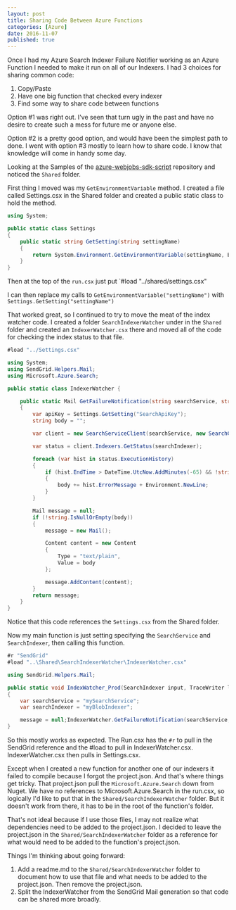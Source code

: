 ```yaml
---
layout: post
title: Sharing Code Between Azure Functions
categories: [Azure]
date: 2016-11-07
published: true
---
```


Once I had my Azure Search Indexer Failure Notifier working as an Azure Function I needed to make it run on all of our Indexers. I had 3 choices for sharing common code:

1. Copy/Paste
2. Have one big function that checked every indexer
3. Find some way to share code between functions

<!--more-->

Option #1 was right out. I've seen that turn ugly in the past and have no desire to create such a mess for future me or anyone else.

Option #2 is a pretty good option, and would have been the simplest path to done. I went with option #3 mostly to learn how to share code. I know that knowledge will come in handy some day.

Looking at the Samples of the [azure-webjobs-sdk-script](https://github.com/Azure/azure-webjobs-sdk-script) repository and noticed the `Shared` folder.

First thing I moved was my `GetEnvironmentVariable` method. I created a file called Settings.csx in the Shared folder and created a public static class to hold the method.

~~~ csharp
using System;

public static class Settings 
{
	public static string GetSetting(string settingName)
	{
        return System.Environment.GetEnvironmentVariable(settingName, EnvironmentVariableTarget.Process);
	}
}
~~~

Then at the top of the `run.csx` just put `#load "../shared/settings.csx"

I can then replace my calls to `GetEnvironmentVariable("settingName")` with `Settings.GetSetting("settingName")`

That worked great, so I continued to try to move the meat of the index watcher code. I created a folder `SearchIndexerWatcher` under in the `Shared` folder and created an `IndexerWatcher.csx` there and moved all of the code for checking the index status to that file.

~~~ csharp
#load "../Settings.csx"

using System;
using SendGrid.Helpers.Mail;
using Microsoft.Azure.Search;

public static class IndexerWatcher {

    public static Mail GetFailureNotification(string searchService, string searchIndexer, TraceWriter log)
    {
        var apiKey = Settings.GetSetting("SearchApiKey");
        string body = "";

        var client = new SearchServiceClient(searchService, new SearchCredentials(apiKey));

        var status = client.Indexers.GetStatus(searchIndexer);

        foreach (var hist in status.ExecutionHistory)
        {
            if (hist.EndTime > DateTime.UtcNow.AddMinutes(-65) && !string.IsNullOrWhiteSpace(hist.ErrorMessage))
            {
                body += hist.ErrorMessage + Environment.NewLine;
            }
        }

        Mail message = null;
        if (!string.IsNullOrEmpty(body))
        {
            message = new Mail();

            Content content = new Content
            {
                Type = "text/plain",
                Value = body
            };

            message.AddContent(content);
        }
        return message;
    }
}
~~~  

Notice that this code references the `Settings.csx` from the Shared folder.

Now my main function is just setting specifying the `SearchService` and `SearchIndexer`, then calling this function.

~~~ csharp
#r "SendGrid"
#load "..\Shared\SearchIndexerWatcher\IndexerWatcher.csx"

using SendGrid.Helpers.Mail; 

public static void IndexWatcher_Prod(SearchIndexer input, TraceWriter log, out Mail message)
{
    var searchService = "mySearchService";
    var searchIndexer = "myBlobIndexer";

    message = null;IndexerWatcher.GetFailureNotification(searchService, searchIndexer, log);    
}
~~~

So this mostly works as expected. The Run.csx has the `#r` to pull in the SendGrid reference and the #load to pull in IndexerWatcher.csx. IndexerWatcher.csx then pulls in Settings.csx.

Except when I created a new function for another one of our indexers it failed to compile because I forgot the project.json. And that's where things get tricky. That project.json pull the `Microsoft.Azure.Search` down from Nuget. We have no references to Microsoft.Azure.Search in the run.csx, so logically I'd like to put that in the `Shared/SearchIndexerWatcher` folder. But it doesn't work from there, it has to be in the root of the function's folder.

That's not ideal because if I use those files, I may not realize what dependencies need to be added to the project.json. I decided to leave the project.json in the `Shared/SearchIndexerWatcher` folder as a reference for what would need to be added to the function's project.json.

Things I'm thinking about going forward:

1. Add a readme.md to the `Shared/SearchIndexerWatcher` folder to document how to use that file and what needs to be added to the project.json. Then remove the project.json.
2. Split the IndexerWatcher from the SendGrid Mail generation so that code can be shared more broadly. 